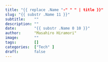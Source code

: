 ```yaml
---
title: "{{ replace .Name "-" " " | title }}"
slug: "{{ substr .Name 11 }}"
subtitle:    ""
description: ""
date:        "{{ substr .Name 0 10 }}"
author:      "Masahiro Hiramori"
image:       ""
tags:        []
categories:  ["Tech" ]
draft:       false
---
```

